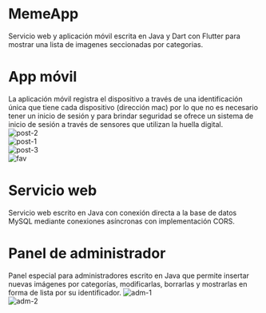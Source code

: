 # MemeApp
Servicio web y aplicación móvil escrita en Java y Dart con Flutter para mostrar una lista de imagenes seccionadas por categorias.

# App móvil
La aplicación móvil registra el dispositivo a través de una identificación única que tiene cada dispositivo (dirección mac) por lo que no es necesario tener un inicio de sesión y para brindar seguridad se ofrece un sistema de inicio de sesión a través de sensores que utilizan la huella digital. <br/>
![post-2](docs/post-2.jpeg)<br/>
![post-1](docs/post-1.jpeg)<br/>
![post-3](docs/post-3.jpeg)<br/>
![fav](docs/fav.jpeg)<br/>

# Servicio web
Servicio web escrito en Java con conexión directa a la base de datos MySQL mediante conexiones asíncronas con implementación CORS.

# Panel de administrador
Panel especial para administradores escrito en Java que permite insertar nuevas imágenes por categorías, modificarlas, borrarlas y mostrarlas en forma de lista por su identificador.
![adm-1](docs/adm-1.png)<br/>
![adm-2](docs/adm-2.png)<br/>
